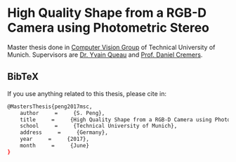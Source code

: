 # High Quality Shape from a RGB-D Camera using Photometric Stereo

Master thesis done in [Computer Vision Group](vision.in.tum.de) of Technical University of Munich. Supervisors are [Dr. Yvain Queau](https://sites.google.com/view/yvainqueau) and [Prof. Daniel Cremers](https://vision.in.tum.de/members/cremers).

## BibTeX
If you use anything related to this thesis, please cite in:
```sh
@MastersThesis{peng2017msc,
    author     =     {S. Peng},
    title     =     {High Quality Shape from a RGB-D Camera using Photometric Stereo},
    school     =     {Technical University of Munich},
    address     =     {Germany},
    year     =     {2017},
    month     =     {June}
}
```
